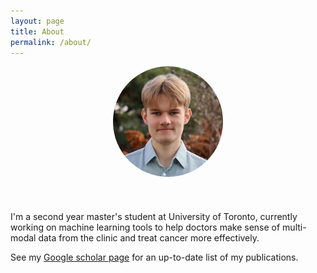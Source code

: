 ```yaml
---
layout: page
title: About
permalink: /about/
---
```


<div style="text-align: center; padding-bottom: 1cm;">
    <img class="aboutimg" src="/assets/images/photo.jpeg" style="width: 35%; border-radius: 50%"/>
</div>



I'm a second year master's student at University of Toronto, currently working on machine learning tools to help doctors make sense of multi-modal data from the clinic and treat cancer more effectively. 

See my [Google scholar page](https://scholar.google.com/citations?user=3YnlF3UAAAAJ) for an up-to-date list of my publications.
